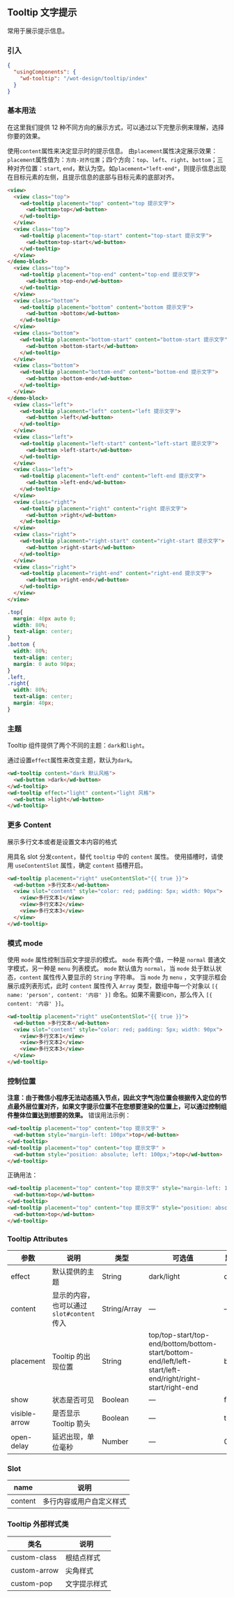 ## Tooltip 文字提示
常用于展示提示信息。
### 引入

```json
{
  "usingComponents": {
    "wd-tooltip": "/wot-design/tooltip/index"
  }
}
```
### 基本用法

在这里我们提供 12 种不同方向的展示方式，可以通过以下完整示例来理解，选择你要的效果。

使用`content`属性来决定显示时的提示信息。
由`placement`属性决定展示效果：`placement`属性值为：`方向-对齐位置`；四个方向：`top`、`left`、`right`、`bottom`；三种对齐位置：`start`, `end`，默认为空。如`placement="left-end"`，则提示信息出现在目标元素的左侧，且提示信息的底部与目标元素的底部对齐。

```html
<view>
  <view class="top">
    <wd-tooltip placement="top" content="top 提示文字">
      <wd-button>top</wd-button>
    </wd-tooltip>
  </view>
  <view class="top">
    <wd-tooltip placement="top-start" content="top-start 提示文字">
      <wd-button>top-start</wd-button>
    </wd-tooltip>
  </view>
</demo-block>
  <view class="top">
    <wd-tooltip placement="top-end" content="top-end 提示文字">
      <wd-button >top-end</wd-button>
    </wd-tooltip>
  </view>
  <view class="bottom">
    <wd-tooltip placement="bottom" content="bottom 提示文字">
      <wd-button >bottom</wd-button>
    </wd-tooltip>
  </view>
  <view class="bottom">
    <wd-tooltip placement="bottom-start" content="bottom-start 提示文字">
      <wd-button >bottom-start</wd-button>
    </wd-tooltip>
  </view>
  <view class="bottom">
    <wd-tooltip placement="bottom-end" content="bottom-end 提示文字">
      <wd-button >bottom-end</wd-button>
    </wd-tooltip>
  </view>
</demo-block>
  <view class="left">
    <wd-tooltip placement="left" content="left 提示文字">
      <wd-button >left</wd-button>
    </wd-tooltip>
  </view>
  <view class="left">
    <wd-tooltip placement="left-start" content="left-start 提示文字">
      <wd-button >left-start</wd-button>
    </wd-tooltip>
  </view>
  <view class="left">
    <wd-tooltip placement="left-end" content="left-end 提示文字">
      <wd-button >left-end</wd-button>
    </wd-tooltip>
  </view>
  <view class="right">
    <wd-tooltip placement="right" content="right 提示文字">
      <wd-button >right</wd-button>
    </wd-tooltip>
  </view>
  <view class="right">
    <wd-tooltip placement="right-start" content="right-start 提示文字">
      <wd-button >right-start</wd-button>
    </wd-tooltip>
  </view>
  <view class="right">
    <wd-tooltip placement="right-end" content="right-end 提示文字">
      <wd-button >right-end</wd-button>
    </wd-tooltip>
  </view>
</view>
```
```css
.top{
  margin: 40px auto 0;
  width: 80%;
  text-align: center;
}
.bottom {
  width: 80%;
  text-align: center;
  margin: 0 auto 90px;
}
.left,
.right{
  width: 80%;
  text-align: center;
  margin: 40px;
}
```
### 主题

Tooltip 组件提供了两个不同的主题：`dark`和`light`。

通过设置`effect`属性来改变主题，默认为`dark`。
```html
<wd-tooltip content="dark 默认风格">
  <wd-button >dark</wd-button>
</wd-tooltip>
<wd-tooltip effect="light" content="light 风格">
  <wd-button >light</wd-button>
</wd-tooltip>
```

### 更多 Content

展示多行文本或者是设置文本内容的格式

用具名 slot 分发`content`，替代 `tooltip` 中的 `content` 属性。
使用插槽时，请使用 `useContentSlot` 属性，确定 `content` 插槽开启。
```html
<wd-tooltip placement="right" useContentSlot="{{ true }}">
  <wd-button >多行文本</wd-button>
  <view slot="content" style="color: red; padding: 5px; width: 90px">
    <view>多行文本1</view>
    <view>多行文本2</view>
    <view>多行文本3</view>
  </view>
</wd-tooltip>
```

### 模式 mode

使用 `mode` 属性控制当前文字提示的模式。
`mode` 有两个值，一种是 `normal` 普通文字模式，另一种是 `menu` 列表模式。
`mode` 默认值为 `normal`，当 `mode` 处于默认状态，`content` 属性传入要显示的 `String` 字符串。
当 `mode` 为 `menu` ，文字提示框会展示成列表形式，此时 `content` 属性传入 `Array` 类型，数组中每一个对象以 `[{ name: 'person', content: '内容' }]` 命名。如果不需要icon，那么传入 `[{ content: '内容' }]`。
```html
<wd-tooltip placement="right" useContentSlot="{{ true }}">
  <wd-button >多行文本</wd-button>
  <view slot="content" style="color: red; padding: 5px; width: 90px">
    <view>多行文本1</view>
    <view>多行文本2</view>
    <view>多行文本3</view>
  </view>
</wd-tooltip>
```
### 控制位置
**注意：由于微信小程序无法动态插入节点，因此文字气泡位置会根据传入定位的节点最外层位置对齐，如果文字提示位置不在您想要渲染的位置上，可以通过控制组件整体位置达到想要的效果。**
错误用法示例：
```html
<wd-tooltip placement="top" content="top 提示文字" >
  <wd-button style="margin-left: 100px">top</wd-button>
</wd-tooltip>
<wd-tooltip placement="top" content="top 提示文字" >
  <wd-button style="position: absolute; left: 100px;">top</wd-button>
</wd-tooltip>
```
正确用法：
```html
<wd-tooltip placement="top" content="top 提示文字" style="margin-left: 100px">
  <wd-button>top</wd-button>
</wd-tooltip>
<wd-tooltip placement="top" content="top 提示文字" style="position: absolute; left: 100px;">
  <wd-button>top</wd-button>
</wd-tooltip>
```

### Tooltip Attributes

| 参数               | 说明                                                     | 类型              | 可选值      | 默认值 |
|--------------------|----------------------------------------------------------|-------------------|-------------|--------|
|  effect        |  默认提供的主题  | String            | dark/light | dark  |
|  content        |  显示的内容，也可以通过 `slot#content` 传入  | String/Array            | — | — |
|  placement        |  Tooltip 的出现位置  | String           |  top/top-start/top-end/bottom/bottom-start/bottom-end/left/left-start/left-end/right/right-start/right-end |  bottom |
|  show |  状态是否可见  | Boolean           | — |  false |
|  visible-arrow   |  是否显示 Tooltip 箭头 | Boolean | — | true |
| open-delay | 延迟出现，单位毫秒 | Number | — | 0 |

### Slot

| name      | 说明       |
|------------- |----------- |
| content | 多行内容或用户自定义样式 |

### Tooltip 外部样式类
| 类名     | 说明                |
|---------|---------------------|
| custom-class | 根结点样式 |
| custom-arrow | 尖角样式 |
| custom-pop | 文字提示样式 |

